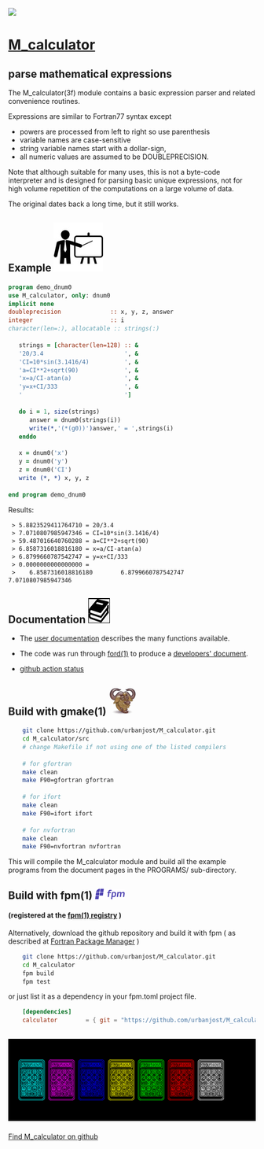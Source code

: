 [![](docs/images/calc_small.ico)](https://urbanjost.github.io/M_calculator/docs/fpm-ford/index.html)
# [M_calculator](https://urbanjost.github.io/M_calculator/docs/M_calculator.3.html)

## parse mathematical expressions

   The M_calculator(3f) module contains a basic expression parser and
   related convenience routines.

   Expressions are similar to Fortran77 syntax except
   + powers are processed from left to right so use parenthesis
   + variable names are case-sensitive
   + string variable names start with a dollar-sign,
   + all numeric values are assumed to be DOUBLEPRECISION.

   Note that although suitable for many uses, this is not a byte-code
   interpreter and is designed for parsing basic unique expressions,
   not for high volume repetition of the computations on a large volume
   of data.

   The original dates back a long time, but it still works.

## Example ![example](docs/images/demo.gif)

```fortran
program demo_dnum0
use M_calculator, only: dnum0
implicit none
doubleprecision              :: x, y, z, answer
integer                      :: i
character(len=:), allocatable :: strings(:)

   strings = [character(len=128) :: &
   '20/3.4                       ', &
   'CI=10*sin(3.1416/4)          ', &
   'a=CI**2+sqrt(90)             ', &
   'x=a/CI-atan(a)               ', &
   'y=x+CI/333                   ', &
   '                             ']

   do i = 1, size(strings)
      answer = dnum0(strings(i))
      write(*,'(*(g0))')answer,' = ',strings(i)
   enddo

   x = dnum0('x')
   y = dnum0('y')
   z = dnum0('CI')
   write (*, *) x, y, z

end program demo_dnum0
```
Results:
```text
 > 5.8823529411764710 = 20/3.4
 > 7.0710807985947346 = CI=10*sin(3.1416/4)
 > 59.487016640760288 = a=CI**2+sqrt(90)
 > 6.8587316018816180 = x=a/CI-atan(a)
 > 6.8799660787542747 = y=x+CI/333
 > 0.0000000000000000 =
 >    6.8587316018816180        6.8799660787542747        7.0710807985947346
```
## Documentation   ![docs](docs/images/docs.gif)

 - The [user documentation](docs/M_calculator.3.md) describes the many functions available.

 - The code was run through [ford(1)](https://politicalphysicist.github.io/ford-fortran-documentation.html)
   to produce a [developers' document](https://urbanjost.github.io/M_calculator/docs/fpm-ford/index.html).

 - [github action status](docs/STATUS.md)

## Build with gmake(1) ![gmake](docs/images/gnu.gif)
```bash
    git clone https://github.com/urbanjost/M_calculator.git
    cd M_calculator/src
    # change Makefile if not using one of the listed compilers

    # for gfortran
    make clean
    make F90=gfortran gfortran

    # for ifort
    make clean
    make F90=ifort ifort

    # for nvfortran
    make clean
    make F90=nvfortran nvfortran
```
   This will compile the M_calculator module and build all the example
   programs from the document pages in the PROGRAMS/ sub-directory.

## Build with  fpm(1) ![fpm](docs/images/fpm_logo.gif)
   #### (registered at the [fpm(1) registry](https://github.com/fortran-lang/fpm-registry) )

   Alternatively, download the github repository and build it with
   fpm ( as described at [Fortran Package Manager](https://github.com/fortran-lang/fpm) )

```bash
    git clone https://github.com/urbanjost/M_calculator.git
    cd M_calculator
    fpm build
    fpm test
```
   or just list it as a dependency in your fpm.toml project file.
```toml
    [dependencies]
    calculator        = { git = "https://github.com/urbanjost/M_calculator.git" }
```
[![M_calculator](docs/images/calcs.gif)](https://github.com/urbanjost/M_calculator/blob/master/docs/M_calculator.3.md)
--
[Find M_calculator on github](https://github.com/urbanjost/M_calculator.git)

